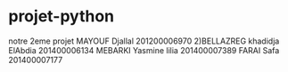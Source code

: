 # projet-python
notre 2eme projet
MAYOUF Djallal 201200006970
2)BELLAZREG khadidja ElAbdia 201400006134
MEBARKI Yasmine lilia 201400007389
FARAI Safa 201400007177 

